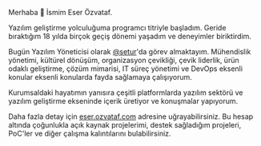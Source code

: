 Merhaba 👋  İsmim Eser Özvataf.

Yazılım geliştirme yolculuğuma programcı titriyle başladım. Geride bıraktığım 18 yılda birçok geçiş dönemi yaşadım ve deneyimler biriktirdim.

Bugün Yazılım Yöneticisi olarak [@setur](https://github.com/setur)'da görev almaktayım. Mühendislik yönetimi, kültürel dönüşüm, organizasyon çevikliği, çevik liderlik, ürün odaklı geliştirme, çözüm mimarisi, IT süreç yönetimi ve DevOps eksenli konular eksenli konularda fayda sağlamaya çalışıyorum.

Kurumsaldaki hayatımın yanısıra çeşitli platformlarda yazılım sektörü ve yazılım geliştirme ekseninde içerik üretiyor ve konuşmalar yapıyorum.

Daha fazla detay için [eser.ozvataf.com](eser.ozvataf.com) adresine uğrayabilirsiniz. Bu hesap altında çoğunlukla açık kaynak projelerimi, destek sağladığım projeleri, PoC'ler ve diğer çalışma kalıntılarını bulabilirsiniz.

<!--
**eserozvataf/eserozvataf** is a ✨ _special_ ✨ repository because its `README.md` (this file) appears on your GitHub profile.

Here are some ideas to get you started:

- 🔭 I’m currently working on ...
- 🌱 I’m currently learning ...
- 👯 I’m looking to collaborate on ...
- 🤔 I’m looking for help with ...
- 💬 Ask me about ...
- 📫 How to reach me: ...
- 😄 Pronouns: ...
- ⚡ Fun fact: ...
-->
